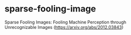 # sparse-fooling-image
Sparse Fooling Images: Fooling Machine Perception through Unrecognizable Images (https://arxiv.org/abs/2012.03843)

